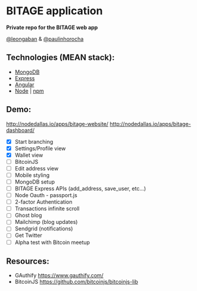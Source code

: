 BITAGE application
================

<strong>Private repo for the BITAGE web app</strong>

<a href="https://twitter.com@leongaban">@leongaban</a> & <a href="https://twitter.com@paulinhorocha">@paulinhorocha</a>

Technologies (MEAN stack):
------
* <a href="http://docs.mongodb.org/manual/" target="_blank">MongoDB</a>
* <a href="http://expressjs.com/" target="_blank">Express</a>
* <a href="https://docs.angularjs.org/guide">Angular</a>
* <a href="http://nodejs.org/api/" target="_blank">Node</a> | <a href="https://www.npmjs.com/" target="_blank">npm</a>

Demo:
------
http://nodedallas.io/apps/bitage-website/
http://nodedallas.io/apps/bitage-dashboard/

- [x] Start branching
- [x] Settings/Profile view
- [x] Wallet view
- [ ] BitcoinJS
- [ ] Edit address view
- [ ] Mobile styling
- [ ] MongoDB setup
- [ ] BITAGE Express APIs (add_address, save_user, etc...)
- [ ] Node Oauth - passport.js
- [ ] 2-factor Authentication
- [ ] Transactions infinite scroll
- [ ] Ghost blog
- [ ] Mailchimp (blog updates)
- [ ] Sendgrid (notifications)
- [ ] Get Twitter
- [ ] Alpha test with Bitcoin meetup

Resources:
------
* GAuthify https://www.gauthify.com/
* BitcoinJS https://github.com/bitcoinjs/bitcoinjs-lib
